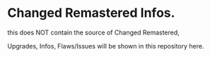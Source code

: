 # Changed Remastered Infos.

this does NOT contain the source of Changed Remastered,

Upgrades, Infos, Flaws/Issues will be shown in this repository here.

